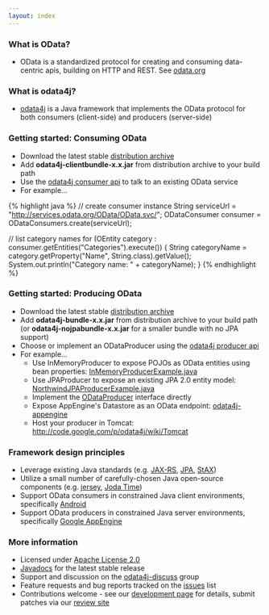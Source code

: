 ```yaml
---
layout: index
---
```

### What is OData?
* OData is a standardized protocol for creating and consuming data-centric apis, building on HTTP and REST.  See [odata.org](http://www.odata.org/)

### What is odata4j?
* [odata4j](http://odata4j.org) is a Java framework that implements the OData protocol for both consumers (client-side) and producers (server-side)

### Getting started: Consuming OData
* Download the latest stable [distribution archive](http://code.google.com/p/odata4j/downloads/list)
* Add **odata4j-clientbundle-x.x.jar** from distribution archive to your build path
* Use the [odata4j consumer api](http://odata4j.googlecode.com/git-history/0.7/odata4j-core/doc/javadoc/index.html) to talk to an existing OData service
* For example...

{% highlight java %}
// create consumer instance
String serviceUrl = "http://services.odata.org/OData/OData.svc/";
ODataConsumer consumer = ODataConsumers.create(serviceUrl);

// list category names
for (OEntity category : consumer.getEntities("Categories").execute()) {
  String categoryName = category.getProperty("Name", String.class).getValue();
  System.out.println("Category name: " + categoryName);
}
{% endhighlight %}

### Getting started: Producing OData
* Download the latest stable [distribution archive](http://code.google.com/p/odata4j/downloads/list)
* Add **odata4j-bundle-x.x.jar** from distribution archive to your build path (or **odata4j-nojpabundle-x.x.jar** for a smaller bundle with no JPA support)
* Choose or implement an ODataProducer using the [odata4j producer api](http://odata4j.googlecode.com/git-history/0.7/odata4j-core/doc/javadoc/index.html)
* For example...
  * Use InMemoryProducer to expose POJOs as OData entities using bean properties: [InMemoryProducerExample.java](https://github.com/odata4j/odata4j/blob/0.7/odata4j-examples/src/main/java/org/odata4j/examples/producer/inmemory/InMemoryProducerExample.java)
  * Use JPAProducer to expose an existing JPA 2.0 entity model: [NorthwindJPAProducerExample.java](https://github.com/odata4j/odata4j/blob/0.7/odata4j-examples/src/main/java/org/odata4j/examples/producer/jpa/NorthwindJpaProducerExample.java)
  * Implement the [ODataProducer](http://odata4j.googlecode.com/git-history/0.7/odata4j-core/doc/javadoc/org/odata4j/producer/ODataProducer.html) interface directly
  * Expose AppEngine's Datastore as an OData endpoint: [odata4j-appengine](http://code.google.com/p/odata4j/source/browse?repo=samples&name=0.4#git%2Fodata4j-appengine)
  * Host your producer in Tomcat: http://code.google.com/p/odata4j/wiki/Tomcat

### Framework design principles
* Leverage existing Java standards (e.g. [JAX-RS](https://jsr311.dev.java.net/), [JPA](http://jcp.org/en/jsr/detail?id=317), [StAX](http://jcp.org/en/jsr/detail?id=173))
* Utilize a small number of carefully-chosen Java open-source components (e.g. [jersey](https://jersey.dev.java.net/), [Joda Time](http://joda-time.sourceforge.net/))
* Support OData consumers in constrained Java client environments, specifically [Android](http://developer.android.com/index.html)
* Support OData producers in constrained Java server environments, specifically [Google AppEngine](http://code.google.com/appengine/)

### More information
* Licensed under [Apache License 2.0](http://www.apache.org/licenses/LICENSE-2.0)
* [Javadocs](http://odata4j.googlecode.com/git-history/0.7/odata4j-core/doc/javadoc/index.html) for the latest stable release
* Support and discussion on the [odata4j-discuss](http://groups.google.com/group/odata4j-discuss) group
* Feature requests and bug reports tracked on the [issues](http://code.google.com/p/odata4j/issues/list) list
* Contributions welcome - see our [development page](http://code.google.com/p/odata4j/wiki/Development) for details, submit patches via our [review site](http://review.odata4j.org)